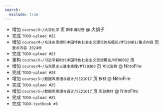 ```yaml
---
search:
  exclude: true
---
```


- 增加 `course/D~/大学化学` 页 `期中模拟卷` @ 大鸽子
- 完成 `TODO-upload #22`
- 增加 `course/M~/毛泽东思想和中国特色社会主义理论体系概论/MT20401/重点内容` 页 `重点内容 2024秋`
- 完成 `TODO-upload #23`
- 重构 `course/X~/习近平新时代中国特色社会主义思想概论/MT00002` 页
- 增加 `course/M~/马克思主义基本原理/MT20300` 页 `考试宝典` @ NitroFire
- 完成 `TODO-upload #24`
- 增加 `course/S~/数据库原理与设计/SE21017` 页 `教材` @ NitroFire
- 完成 `TODO-upload #25`
- 增加 `course/S~/数据库原理与设计/SE21017` 页 `实验教材` @ NitroFire
- 完成 `TODO-upload #25`
- 完成 `TODO-textbook #8`